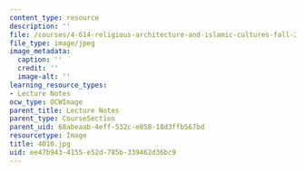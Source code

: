 ```yaml
---
content_type: resource
description: ''
file: /courses/4-614-religious-architecture-and-islamic-cultures-fall-2002/ee47b9434155e52d785b339462d36bc9_4010.jpg
file_type: image/jpeg
image_metadata:
  caption: ''
  credit: ''
  image-alt: ''
learning_resource_types:
- Lecture Notes
ocw_type: OCWImage
parent_title: Lecture Notes
parent_type: CourseSection
parent_uid: 68abeaab-4eff-532c-e858-18d3ffb567bd
resourcetype: Image
title: 4010.jpg
uid: ee47b943-4155-e52d-785b-339462d36bc9
---
```

